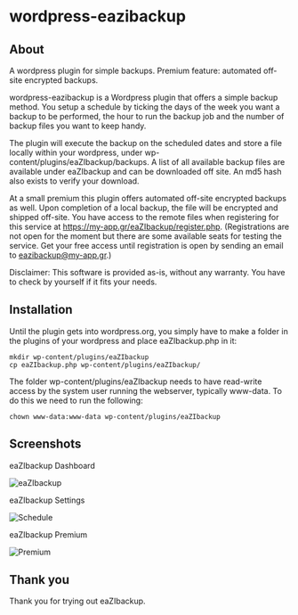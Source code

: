 # wordpress-eazibackup

## About

A wordpress plugin for simple backups. Premium feature: automated off-site encrypted backups.

wordpress-eazibackup is a Wordpress plugin that offers a simple backup
method. You setup a schedule by ticking the days of the week you want a
backup to be performed, the hour to run the backup job and the number of
backup files you want to keep handy.

The plugin will execute the backup on the scheduled dates and store a file
locally within your wordpress, under wp-content/plugins/eaZIbackup/backups.
A list of all available backup files are available under eaZIbackup and can
be downloaded off site. An md5 hash also exists to verify your download.

At a small premium this plugin offers automated off-site encrypted backups
as well. Upon completion of a local backup, the file will be encrypted and
shipped off-site. You have access to the remote files when registering for
this service at https://my-app.gr/eaZIbackup/register.php. (Registrations
are not open for the moment but there are some available seats for testing
the service. Get your free access until registration is open by sending an
email to eazibackup@my-app.gr.)

Disclaimer: This software is provided as-is, without any warranty. You have
to check by yourself if it fits your needs.

## Installation

Until the plugin gets into wordpress.org, you simply have to make a folder
in the plugins of your wordpress and place eaZIbackup.php in it:

```
mkdir wp-content/plugins/eaZIbackup
cp eaZIbackup.php wp-content/plugins/eaZIbackup/
```

The folder wp-content/plugins/eaZIbackup needs to have read-write access by
the system user running the webserver, typically www-data. To do this we
need to run the following:

```
chown www-data:www-data wp-content/plugins/eaZIbackup
```

## Screenshots

eaZIbackup Dashboard

![eaZIbackup](/../screenshots/images/eaZIbackup-eaZIbackup.png?raw=true "eaZIbackup")

eaZIbackup Settings

![Schedule](/../screenshots/images/eaZIbackup-schedule.png?raw=true "Schedule")

eaZIbackup Premium

![Premium](/../screenshots/images/eaZIbackup-premium.png?raw=true "Premium")


## Thank you

Thank you for trying out eaZIbackup.

